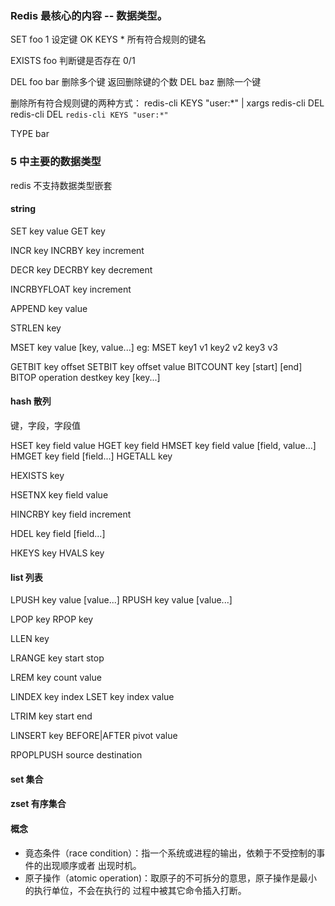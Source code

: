 ### Redis 最核心的内容 -- 数据类型。
SET foo 1    设定键            OK
KEYS *       所有符合规则的键名

EXISTS foo   判断键是否存在     0/1

DEL foo bar  删除多个键        返回删除键的个数
DEL baz      删除一个键

删除所有符合规则键的两种方式：
redis-cli KEYS "user:*" | xargs redis-cli DEL
redis-cli DEL  `redis-cli KEYS "user:*"`

TYPE bar

### 5 中主要的数据类型
redis 不支持数据类型嵌套

#### string
SET key value
GET key

INCR key
INCRBY key increment

DECR key
DECRBY key decrement

INCRBYFLOAT key increment

APPEND key value

STRLEN key

MSET key value [key, value...]
eg: MSET key1 v1 key2 v2 key3 v3

GETBIT key offset
SETBIT key offset value
BITCOUNT key [start] [end]
BITOP operation destkey key [key...]

#### hash 散列
键，字段，字段值

HSET key field value
HGET key field
HMSET key field value [field, value...]
HMGET key field [field...]
HGETALL key

HEXISTS key

HSETNX key field value

HINCRBY key field increment

HDEL key field [field...]

HKEYS key
HVALS key

#### list 列表
LPUSH key value [value...]
RPUSH key value [value...]

LPOP key
RPOP key

LLEN key

LRANGE key start stop

LREM key count value

LINDEX key index
LSET key index value

LTRIM key start end

LINSERT key BEFORE|AFTER pivot value

RPOPLPUSH source destination

#### set  集合

#### zset 有序集合

#### 概念
- 竟态条件（race condition）：指一个系统或进程的输出，依赖于不受控制的事件的出现顺序或者
出现时机。
- 原子操作（atomic operation)：取原子的不可拆分的意思，原子操作是最小的执行单位，不会在执行的
过程中被其它命令插入打断。
